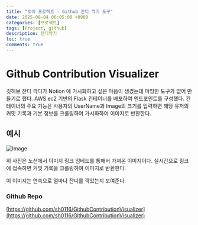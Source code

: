```yaml
---
title: "토이 프로젝트 - Github 잔디 깍기 도구"
date: 2025-08-04 06:05:00 +0900
categories: [프로젝트]
tags: [Project, github]
description: 잔디깍기
toc: true
comments: true
---
```


# Github Contribution Visualizer

깃허브 잔디 깍다가 Notion 에 가시화하고 싶은 마음이 생겼는데 마땅한 도구가 없어 만들기로 했다. AWS ec2 기반의 Flask 컨테이너를 배포하여 엔드포인트를 구성했다. 컨테이너의 주요 기능은 사용자의 UserName과 Image의 크기를 입력하면 해당 유저의 커밋 기록과 기본 정보를 크롤링하여 가시화하여 이미지로 반환한다. 

## 예시

![Image](https://prod-files-secure.s3.us-west-2.amazonaws.com/e6db513d-ec54-40ff-aa74-2487b0bcfe15/1d5ecaae-da44-4a3c-b1f2-598773cfaacc/1500x487.png?X-Amz-Algorithm=AWS4-HMAC-SHA256&X-Amz-Content-Sha256=UNSIGNED-PAYLOAD&X-Amz-Credential=ASIAZI2LB466QQNVITU3%2F20250805%2Fus-west-2%2Fs3%2Faws4_request&X-Amz-Date=20250805T002643Z&X-Amz-Expires=3600&X-Amz-Security-Token=IQoJb3JpZ2luX2VjEBcaCXVzLXdlc3QtMiJIMEYCIQDX0VPZr2nQvVQ4CXvJET7%2FrAd0Mvt4Bc%2F8Xnqjy3ZTYAIhAIvBKlgNBHJU52cFnJ3baWdFswa3FRJfT7n3kGvcVx%2FeKv8DCFAQABoMNjM3NDIzMTgzODA1Igy4ulIOwiTyH6gyzgIq3APHyvLIUCWCIaXSsfQRPH0IYAEFckgJvmQFyZwuYx5O3H%2FLgiRGljQi8F%2BzCIu4GEv7Czexa%2F57vRD9HKm44PrsuK0E0AJJYvpA%2BFXHJ8LVHWaMHyIUSqq8L6WIUXNbuX2ifFG3xMZKzy3GKnnuhP5lCOl%2F4OL%2B7KhUyBNGGGtUuB46Imr%2Bfa%2BdWmLTkPovvMza9LC6xjSLtcQJOYccMjaTpEQJ0e1juF2mJBJna82%2FB0kNgBgAvVPYcv24gDWQZ69vaDcjnibQXVvPx%2BWElPPOA7rO3tnVxNiLxR%2FfEEUhwihHsUEedhQA1aAONZr6uRic8R1JLijB9q7%2F7bi3kJYgnp4XaddluBQX9HuiRphCE1AGhMfZgMblTLvRA8YBxhB9a5IcfSSE%2FSyWbiXhp%2FTv0tfGW0uh6iXRpPNJ207HHmyEwL3VGEGFi8XeRQCEhej35nQH5bGbBSPCnMrJsNMYNCZHSAKhOd%2FtfPn%2BEYu6OMVAaayAJqrKYBScJaPslozXu25y2hjnv0EhCgTRwWl6z2wQoSXGwL5MocFzGMNrLrgwnhm9G7eSZKCptaTd%2FkZlPExHebulw9bMx8dl91%2Flc9u3yiH5s3oVI4Bl2wjKa7U3b0oFaq5fFKRgrzCp9MTEBjqkASuzlvZynO9qc7e5DzMKByqARneL3vqm9ByNf2nylNYbEBkRQO3UOFZwJg4uVFX6B9I9mroGA3IZTDM%2FL4NizpTtlLq5BiCWM0toICo7AbqeYU6Jhsc%2Bc%2FbllbTJ6diYDbDdlK0wtxllutifPrNDj3IStBe7ZjBm7SvJSvcyVN7BYUR%2FX0qNZYkaoo89iNjBeDQZFjUDu2q%2BgKLySvif%2F9cGib3l&X-Amz-Signature=318b8f01494432a7d6b2e68e949c9944aa158924954461b1054083d721f78dc2&X-Amz-SignedHeaders=host&x-amz-checksum-mode=ENABLED&x-id=GetObject)

위 사진은 노션에서 이미지 링크 임베드를 통해서 가져온 이미지이다. 실시간으로 링크에 접속하면 커밋 기록을 크롤링하여 이미지로 반환한다. 

이 이미지는 연속으로 얼마나 잔디를 깍았는지 보여준다. 

### Github Repo

[https://github.com/sh0116/GithubContributionVisualizer](https://github.com/sh0116/GithubContributionVisualizer)


